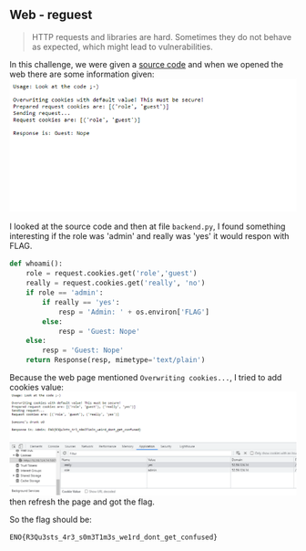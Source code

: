 ## Web - reguest
> HTTP requests and libraries are hard. Sometimes they do not behave as expected, which might lead to vulnerabilities.

In this challenge, we were given a [source code](code/chall.zip) and when we opened the web there are some information given: <br />
![](assets/main.png) <br />

I looked at the source code and then at file `backend.py`, I found something interesting if the role was 'admin' and really was 'yes' it would respon with FLAG.
```py
def whoami():
	role = request.cookies.get('role','guest')
	really = request.cookies.get('really', 'no')
	if role == 'admin':
		if really == 'yes':
			resp = 'Admin: ' + os.environ['FLAG']
		else:
			resp = 'Guest: Nope'
	else:
		resp = 'Guest: Nope'
	return Response(resp, mimetype='text/plain')
```

Because the web page mentioned `Overwriting cookies...`, I tried to add cookies value: <br />
![cookies](assets/cookies.png) <br />
then refresh the page and got the flag.

So the flag should be:
```
ENO{R3Qu3sts_4r3_s0m3T1m3s_we1rd_dont_get_confused}
```